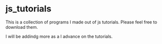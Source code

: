 # js_tutorials

This is a collection of programs I made out of js tutorials. Please feel free to download them.

I will be addindg more as a I advance on the tutorials.

